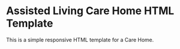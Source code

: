 # Assisted Living Care Home HTML Template

This is a simple responsive HTML template for a Care Home.
